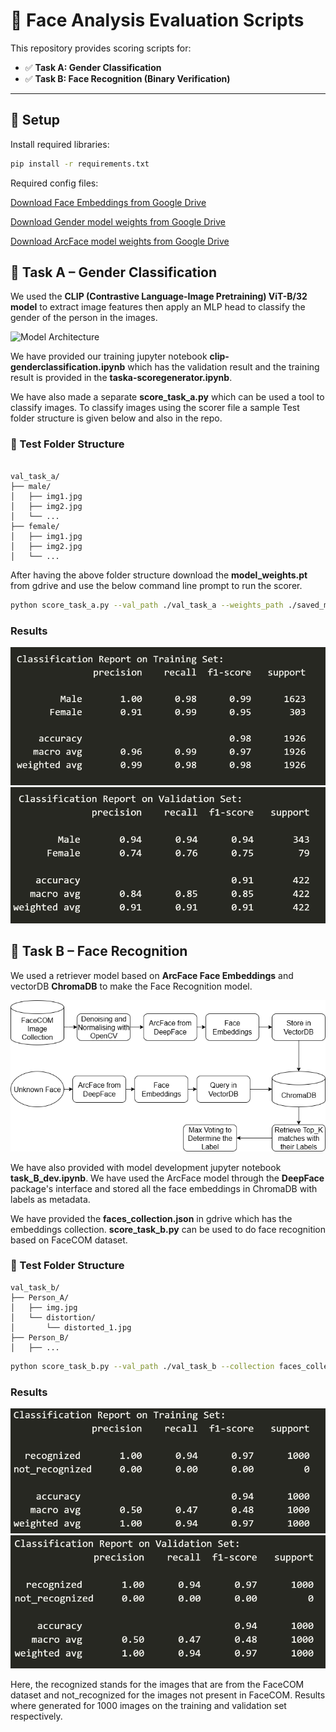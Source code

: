 # 🧪 Face Analysis Evaluation Scripts

This repository provides scoring scripts for:

- ✅ **Task A: Gender Classification**
- ✅ **Task B: Face Recognition (Binary Verification)**

---

## 🔧 Setup

Install required libraries:

```bash
pip install -r requirements.txt
```

Required config files:

[Download Face Embeddings from Google Drive](https://drive.google.com/file/d/1ObtkkYKOJGIJucQQTOQF7R_G9tOU7NLz/view?usp=sharing)

[Download Gender model weights from Google Drive](https://drive.google.com/file/d/10WenJR1PqJGp_stcZkEERY7AxE1v231f/view?usp=sharing)

[Download ArcFace model weights from Google Drive](https://drive.google.com/file/d/1p7LM_NhbGcf6eff-2pdmuZn83nIx7XSs/view?usp=sharing)



## 🧠 Task A – Gender Classification

We used the **CLIP (Contrastive Language-Image Pretraining) ViT-B/32 model** to extract image features then apply an MLP head to classify the gender of the person in the images.

![Model Architecture](assets/CLIP_Gender_Classification.png)

We have provided our training jupyter notebook **clip-genderclassification.ipynb** which has the validation result and the training result is provided in the **taska-scoregenerator.ipynb**.

We have also made a separate **score_task_a.py** which can be used a tool to classify images. To classify images using the scorer file a sample Test folder structure is given below and also in the repo.

### 📁 Test Folder Structure
```

val_task_a/
├── male/
│   ├── img1.jpg
│   ├── img2.jpg
│   └── ...
├── female/
│   ├── img1.jpg
│   ├── img2.jpg
│   └── ...

```
After having the above folder structure download the **model_weights.pt** from gdrive and use the below command line prompt to run the scorer.

```bash
python score_task_a.py --val_path ./val_task_a --weights_path ./saved_model/model_weights.pt
```

### Results
![Task A Training Result](assets/task_a_train.png)
![Task A Validation Result](assets/task_a_val.png)

## 🧠 Task B – Face Recognition

We used a retriever model based on **ArcFace Face Embeddings** and vectorDB **ChromaDB** to make the Face Recognition model.

![Model Architecture](assets/task_b_2.drawio.png)

We have also provided with model development jupyter notebook **task_B_dev.ipynb**. We have used the ArcFace model through the **DeepFace** package's interface and stored all the face embeddings in ChromaDB with labels as metadata.

We have provided the **faces_collection.json** in gdrive which has the embeddings collection. **score_task_b.py** can be used to do face recognition based on FaceCOM dataset.


### 📁 Test Folder Structure

```
val_task_b/
├── Person_A/
│   ├── img.jpg
│   └── distortion/
│       └── distorted_1.jpg
├── Person_B/
│   ├── ...
```

```bash
python score_task_b.py --val_path ./val_task_b --collection faces_collection.json
```

### Results
![Task B Training Result](assets/task_b_train.png)
![Task B Validation Result](assets/task_b_val.png)


Here, the recognized stands for the images that are from the FaceCOM dataset and not_recognized for the images not present in FaceCOM. Results where generated for 1000 images on the training and validation set respectively.
